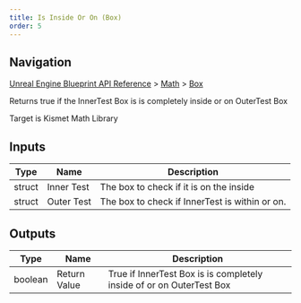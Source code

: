 ```yaml
---
title: Is Inside Or On (Box)
order: 5
---
```

## Navigation

[Unreal Engine Blueprint API Reference](https://dev.epicgames.com/documentation/en-us/unreal-engine/BlueprintAPI) > [Math](https://dev.epicgames.com/documentation/en-us/unreal-engine/BlueprintAPI/Math) > [Box](https://dev.epicgames.com/documentation/en-us/unreal-engine/BlueprintAPI/Math/Box)

Returns true if the InnerTest Box is is completely inside or on OuterTest Box

Target is Kismet Math Library

## Inputs

| Type | Name | Description |
| --- | --- | --- |
| struct | Inner Test | The box to check if it is on the inside |
| struct | Outer Test | The box to check if InnerTest is within or on. |

## Outputs

| Type | Name | Description |
| --- | --- | --- |
| boolean | Return Value | True if InnerTest Box is is completely inside of or on OuterTest Box |
